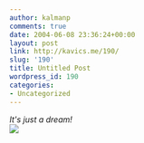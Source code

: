 ```yaml
---
author: kalmanp
comments: true
date: 2004-06-08 23:36:24+00:00
layout: post
link: http://kavics.me/190/
slug: '190'
title: Untitled Post
wordpress_id: 190
categories:
- Uncategorized
---
```


_It's just a dream!  
![](http://kavics.freeblog.hu/Files/delfin.jpg)_
